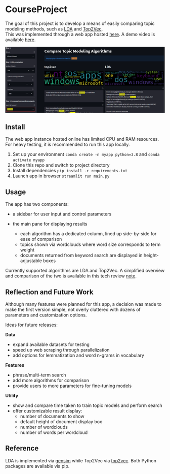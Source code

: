# CourseProject 

The goal of this project is to develop a means of easily comparing topic modeling methods, such as [LDA](https://www.jmlr.org/papers/volume3/blei03a/blei03a.pdf) and [Top2Vec](https://arxiv.org/abs/2008.09470).  
This was implemented through a web app hosted [here](https://share.streamlit.io/wujameszj/courseproject/main/main.py).  A demo video is available [here](https://youtu.be/3oj7M-j5vPs).

![](data/windows-2pass500it120topic-short.PNG)


## Install

The web app instance hosted online has limited CPU and RAM resources.  
For heavy testing, it is recommended to run this app locally.  

1. Set up your environment `conda create -n myapp python=3.8` and `conda activate myapp`
1. Clone this repo and switch to project directory
1. Install dependencies `pip install -r requirements.txt`
1. Launch app in browser `streamlit run main.py`  


## Usage

The app has two components: 
- a sidebar for user input and control parameters

- the main pane for displaying results
  - each algorithm has a dedicated column, lined up side-by-side for ease of comparison
  - topics shown via wordclouds where word size corresponds to term weight
  - documents returned from keyword search are displayed in height-adjustable boxes

Currently supported algorithms are LDA and Top2Vec.  A simplified overview and comparison of the two is available in this tech review [note](https://github.com/wujameszj/tech_review/blob/main/techreview.pdf).


## Reflection and Future Work

Although many features were planned for this app, a decision was made to make the first version simple, not overly cluttered with dozens of parameters and customization options. 

Ideas for future releases:

__Data__
- expand available datasets for testing
- speed up web scraping through parallelization
- add options for lemmatization and word n-grams in vocabulary

__Features__
- phrase/multi-term search
- add more algorithms for comparison  
- provide users to more parameters for fine-tuning models

__Utility__
- show and compare time taken to train topic models and perform search 
- offer customizable result display:
  - number of documents to show
  - default height of document display box
  - number of wordclouds
  - number of words per wordcloud


## Reference

LDA is implemented via [gensim](https://radimrehurek.com/gensim/auto_examples/tutorials/run_lda.html) while Top2Vec via [top2vec](https://github.com/ddangelov/Top2Vec).  Both Python packages are available via pip.